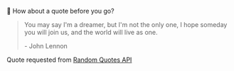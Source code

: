 📣 How about a quote before you go?

> You may say I'm a dreamer, but I'm not the only one, I hope someday you will join us, and the world will live as one.
>
> <p>- John Lennon</p>

Quote requested from [Random Quotes API](https://github.com/lukePeavey/quotable)
